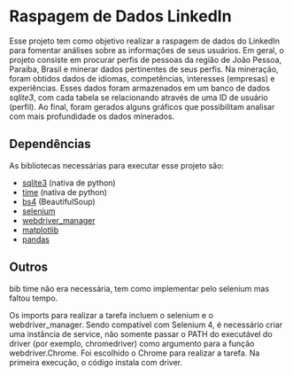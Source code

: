 # Raspagem de Dados LinkedIn
Esse projeto tem como objetivo realizar a raspagem de dados do LinkedIn para fomentar análises sobre as informações de seus usuários. Em geral, o projeto consiste em procurar perfis de pessoas da região de João Pessoa, Paraíba, Brasil e minerar dados pertinentes de seus perfis. Na mineração, foram obtidos dados de idiomas, competências, interesses (empresas) e experiências. Esses dados foram armazenados em um banco de dados *sqlite3*, com cada tabela se relacionando através de uma ID de usuário (perfil). Ao final, foram gerados alguns gráficos que possibilitam analisar com mais profundidade os dados minerados.


## Dependências
As bibliotecas necessárias para executar esse projeto são:

- [sqlite3](https://docs.python.org/3/library/sqlite3.html) (nativa de python)
- [time](https://docs.python.org/3/library/time.html) (nativa de python)
- [bs4](https://beautiful-soup-4.readthedocs.io/en/latest/) (BeautifulSoup)
- [selenium](https://selenium-python.readthedocs.io/)
- [webdriver_manager](https://github.com/SergeyPirogov/webdriver_manager)
- [matplotlib](https://matplotlib.org/stable/index.html)
- [pandas](https://pandas.pydata.org/docs/)




## Outros
bib time não era necessária, tem como implementar pelo selenium mas faltou tempo.

Os imports para realizar a tarefa incluem o selenium e o webdriver_manager. Sendo compatível com Selenium 4, é necessário criar uma instância de service, não somente passar o PATH do executável do driver (por exemplo, chromedriver) como argumento para a função webdriver.Chrome. Foi escolhido o Chrome para realizar a tarefa. Na primeira execução, o código instala com driver.
